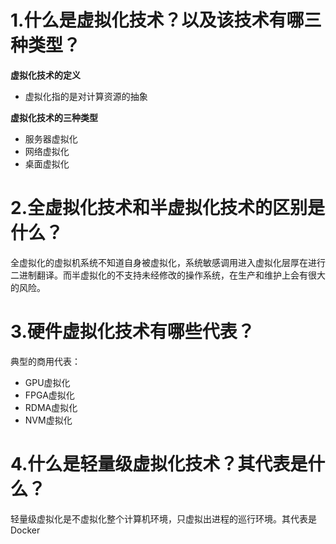 # 1.什么是虚拟化技术？以及该技术有哪三种类型？

**虚拟化技术的定义**

- 虚拟化指的是对计算资源的抽象

**虚拟化技术的三种类型**

- 服务器虚拟化
- 网络虚拟化
- 桌面虚拟化

# 2.全虚拟化技术和半虚拟化技术的区别是什么？

全虚拟化的虚拟机系统不知道自身被虚拟化，系统敏感调用进入虚拟化层厚在进行二进制翻译。而半虚拟化的不支持未经修改的操作系统，在生产和维护上会有很大的风险。

# 3.硬件虚拟化技术有哪些代表？

典型的商用代表：

- GPU虚拟化
- FPGA虚拟化
- RDMA虚拟化
- NVM虚拟化

# 4.什么是轻量级虚拟化技术？其代表是什么？

轻量级虚拟化是不虚拟化整个计算机环境，只虚拟出进程的巡行环境。其代表是Docker